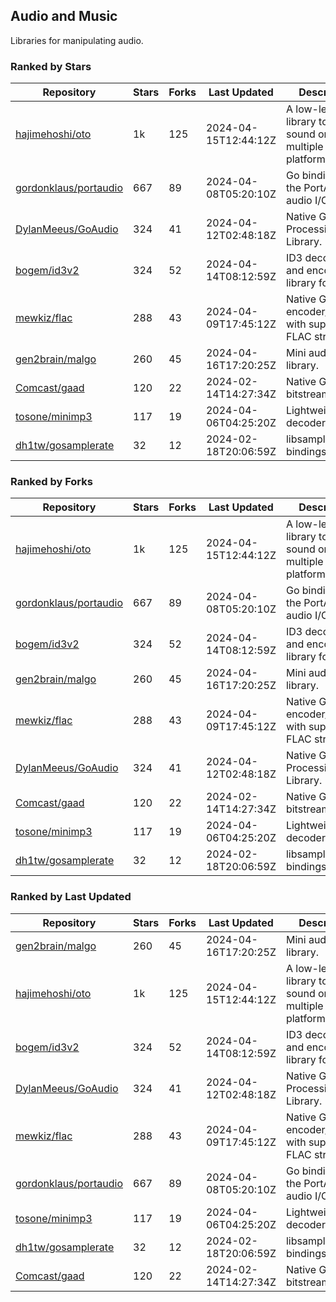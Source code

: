 ## Audio and Music

Libraries for manipulating audio.

### Ranked by Stars

| Repository | Stars | Forks | Last Updated | Description | 
|------------|-------|-------|--------------|-------------|
| [hajimehoshi/oto](https://github.com/hajimehoshi/oto) | 1k | 125 | 2024-04-15T12:44:12Z |  A low-level library to play sound on multiple platforms. |
| [gordonklaus/portaudio](https://github.com/gordonklaus/portaudio) | 667 | 89 | 2024-04-08T05:20:10Z |  Go bindings for the PortAudio audio I/O library. |
| [DylanMeeus/GoAudio](https://github.com/DylanMeeus/GoAudio) | 324 | 41 | 2024-04-12T02:48:18Z |  Native Go Audio Processing Library. |
| [bogem/id3v2](https://github.com/bogem/id3v2) | 324 | 52 | 2024-04-14T08:12:59Z |  ID3 decoding and encoding library for Go. |
| [mewkiz/flac](https://github.com/mewkiz/flac) | 288 | 43 | 2024-04-09T17:45:12Z |  Native Go FLAC encoder/decoder with support for FLAC streams. |
| [gen2brain/malgo](https://github.com/gen2brain/malgo) | 260 | 45 | 2024-04-16T17:20:25Z |  Mini audio library. |
| [Comcast/gaad](https://github.com/Comcast/gaad) | 120 | 22 | 2024-02-14T14:27:34Z |  Native Go AAC bitstream parser. |
| [tosone/minimp3](https://github.com/tosone/minimp3) | 117 | 19 | 2024-04-06T04:25:20Z |  Lightweight MP3 decoder library. |
| [dh1tw/gosamplerate](https://github.com/dh1tw/gosamplerate) | 32 | 12 | 2024-02-18T20:06:59Z |  libsamplerate bindings for go. |

### Ranked by Forks

| Repository | Stars | Forks | Last Updated | Description | 
|------------|-------|-------|--------------|-------------|
| [hajimehoshi/oto](https://github.com/hajimehoshi/oto) | 1k | 125 | 2024-04-15T12:44:12Z |  A low-level library to play sound on multiple platforms. |
| [gordonklaus/portaudio](https://github.com/gordonklaus/portaudio) | 667 | 89 | 2024-04-08T05:20:10Z |  Go bindings for the PortAudio audio I/O library. |
| [bogem/id3v2](https://github.com/bogem/id3v2) | 324 | 52 | 2024-04-14T08:12:59Z |  ID3 decoding and encoding library for Go. |
| [gen2brain/malgo](https://github.com/gen2brain/malgo) | 260 | 45 | 2024-04-16T17:20:25Z |  Mini audio library. |
| [mewkiz/flac](https://github.com/mewkiz/flac) | 288 | 43 | 2024-04-09T17:45:12Z |  Native Go FLAC encoder/decoder with support for FLAC streams. |
| [DylanMeeus/GoAudio](https://github.com/DylanMeeus/GoAudio) | 324 | 41 | 2024-04-12T02:48:18Z |  Native Go Audio Processing Library. |
| [Comcast/gaad](https://github.com/Comcast/gaad) | 120 | 22 | 2024-02-14T14:27:34Z |  Native Go AAC bitstream parser. |
| [tosone/minimp3](https://github.com/tosone/minimp3) | 117 | 19 | 2024-04-06T04:25:20Z |  Lightweight MP3 decoder library. |
| [dh1tw/gosamplerate](https://github.com/dh1tw/gosamplerate) | 32 | 12 | 2024-02-18T20:06:59Z |  libsamplerate bindings for go. |

### Ranked by Last Updated

| Repository | Stars | Forks | Last Updated | Description | 
|------------|-------|-------|--------------|-------------|
| [gen2brain/malgo](https://github.com/gen2brain/malgo) | 260 | 45 | 2024-04-16T17:20:25Z |  Mini audio library. |
| [hajimehoshi/oto](https://github.com/hajimehoshi/oto) | 1k | 125 | 2024-04-15T12:44:12Z |  A low-level library to play sound on multiple platforms. |
| [bogem/id3v2](https://github.com/bogem/id3v2) | 324 | 52 | 2024-04-14T08:12:59Z |  ID3 decoding and encoding library for Go. |
| [DylanMeeus/GoAudio](https://github.com/DylanMeeus/GoAudio) | 324 | 41 | 2024-04-12T02:48:18Z |  Native Go Audio Processing Library. |
| [mewkiz/flac](https://github.com/mewkiz/flac) | 288 | 43 | 2024-04-09T17:45:12Z |  Native Go FLAC encoder/decoder with support for FLAC streams. |
| [gordonklaus/portaudio](https://github.com/gordonklaus/portaudio) | 667 | 89 | 2024-04-08T05:20:10Z |  Go bindings for the PortAudio audio I/O library. |
| [tosone/minimp3](https://github.com/tosone/minimp3) | 117 | 19 | 2024-04-06T04:25:20Z |  Lightweight MP3 decoder library. |
| [dh1tw/gosamplerate](https://github.com/dh1tw/gosamplerate) | 32 | 12 | 2024-02-18T20:06:59Z |  libsamplerate bindings for go. |
| [Comcast/gaad](https://github.com/Comcast/gaad) | 120 | 22 | 2024-02-14T14:27:34Z |  Native Go AAC bitstream parser. |

